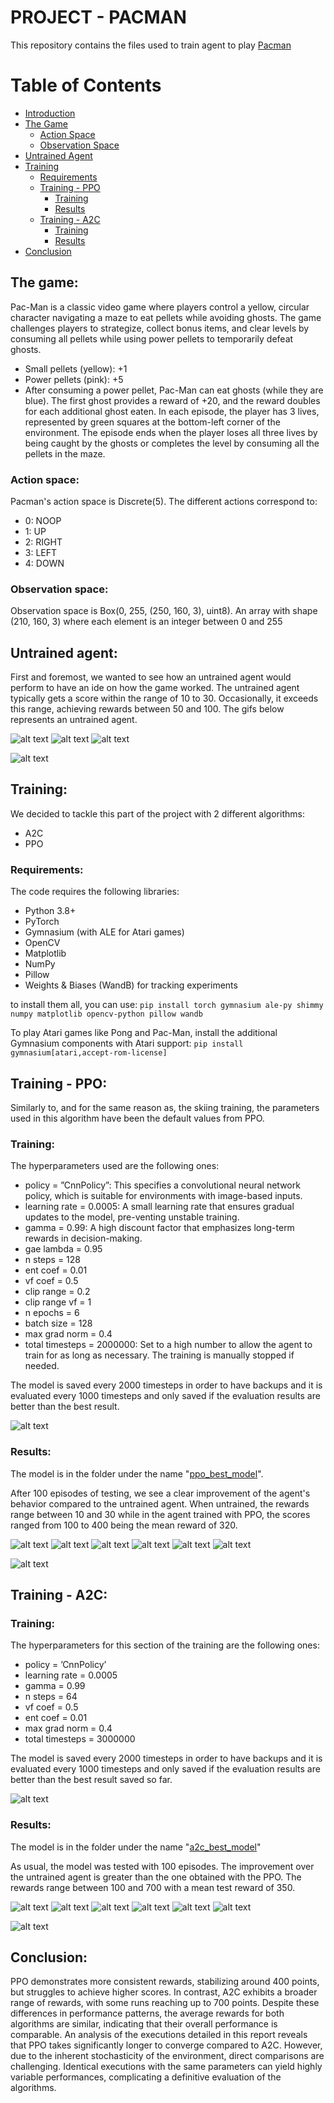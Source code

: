 # PROJECT - PACMAN
This repository contains the files used to train agent to play [Pacman](https://ale.farama.org/environments/pacman/)

# Table of Contents

- [Introduction](#introduction)
- [The Game](#the-game)
    - [Action Space](#action-space)
    - [Observation Space](#observation-space)
- [Untrained Agent](#untrained-agent)
- [Training](#training)
    - [Requirements](#requirements)
    - [Training - PPO](#training---ppo)
        - [Training](#training-ppo)
        - [Results](#results-ppo)
    - [Training - A2C](#training---a2c)
        - [Training](#training-a2c)
        - [Results](#results-a2c)
- [Conclusion](#conclusion)


## The game:
Pac-Man is a classic video game where players control a yellow, circular character navigating a maze to eat pellets while avoiding ghosts. The game challenges players to strategize, collect bonus items, and clear levels by consuming all pellets while using power pellets to temporarily defeat ghosts.
- Small pellets (yellow): +1
- Power pellets (pink): +5
- After consuming a power pellet, Pac-Man can eat ghosts (while they are blue). 
The first ghost provides a reward of +20, and the reward doubles for each additional ghost eaten.
In each episode, the player has 3 lives, represented by green squares at the bottom-left corner of the environment. The episode ends when the player loses all three lives by being caught by the ghosts or completes the level by consuming all the pellets in the maze.

### Action space:
Pacman's action space is Discrete(5). The different actions correspond to:
- 0: NOOP
- 1: UP
- 2: RIGHT
- 3: LEFT
- 4: DOWN

### Observation space:
Observation space is Box(0, 255, (250, 160, 3), uint8). An array with shape (210, 160, 3) where each
element is an integer between 0 and 255

## Untrained agent:
First and foremost, we wanted to see how an untrained agent would perform to have an ide on how the game worked. The untrained agent typically gets a score within the range of 10 to 30. Occasionally, it exceeds this range, achieving rewards between 50 and 100.
The gifs below represents an untrained agent. 

![alt text](videos_untrained_agent/untrained_agent_episode_50.gif) ![alt text](videos_untrained_agent/untrained_agent_episode_60.gif) ![alt text](videos_untrained_agent/untrained_agent_episode_70.gif)


![alt text](<photos_for_read_me_and_report/untrained.png>)


## Training:
We decided to tackle this part of the project with 2 different algorithms:
- A2C
- PPO

### Requirements:
The code requires the following libraries:
- Python 3.8+
- PyTorch
- Gymnasium (with ALE for Atari games)
- OpenCV
- Matplotlib
- NumPy
- Pillow
- Weights & Biases (WandB) for tracking experiments

to install them all, you can use:
`pip install torch gymnasium ale-py shimmy numpy matplotlib opencv-python pillow wandb`

To play Atari games like Pong and Pac-Man, install the additional Gymnasium components with Atari support:
`pip install gymnasium[atari,accept-rom-license]`

## Training - PPO:

Similarly to, and for the same reason as, the skiing training, the parameters used in this algorithm have been the default values from PPO. 

### Training:

The hyperparameters used are the following ones:
- policy = ”CnnPolicy”: This specifies a convolutional neural network policy, which is suitable for environments with image-based inputs.
- learning rate = 0.0005: A small learning rate that ensures gradual updates to the model, pre-venting unstable training.
- gamma = 0.99: A high discount factor that emphasizes long-term rewards in decision-making.
- gae lambda = 0.95
- n steps = 128
- ent coef = 0.01
- vf coef = 0.5
- clip range = 0.2
- clip range vf = 1
- n epochs = 6
- batch size = 128
- max grad norm = 0.4
- total timesteps = 2000000: Set to a high number to allow the agent to train for as long as necessary. The training is manually stopped if needed.

The model is saved every 2000 timesteps in order to have backups and it is evaluated every 1000 timesteps and only saved if the evaluation results are better than the best result. 

![alt text](<photos_for_read_me_and_report/rollout reward mean PPO Pacman.png>)


### Results:
The model is in the folder under the name "[ppo_best_model](ppo_best_model.zip)". 

After 100 episodes of testing, we see a clear improvement of the agent's behavior compared to the untrained agent. When untrained, the rewards range between 10 and 30 while in the agent trained with PPO, the scores ranged from 100 to 400 being the mean reward of 320. 

![alt text](videos_trained_agent/ppo_trained_agent_episode_20.gif) ![alt text](videos_trained_agent/ppo_trained_agent_episode_30.gif) ![alt text](videos_trained_agent/ppo_trained_agent_episode_40.gif) ![alt text](videos_trained_agent/ppo_trained_agent_episode_50.gif) ![alt text](videos_trained_agent/ppo_trained_agent_episode_60.gif) ![alt text](videos_trained_agent/ppo_trained_agent_episode_70.gif)

![alt text](photos_for_read_me_and_report/ppo_test.png)


## Training - A2C:

### Training:

The hyperparameters for this section of the training are the following ones:
- policy = ’CnnPolicy’
- learning rate = 0.0005
- gamma = 0.99
- n steps = 64
- vf coef = 0.5
- ent coef = 0.01
- max grad norm = 0.4
- total timesteps = 3000000

The model is saved every 2000 timesteps in order to have backups and it is evaluated every 1000 timesteps and only saved if the evaluation results are better than the best result saved so far. 

![alt text](<photos_for_read_me_and_report/rollout reward mean A2C Pacman.png>)

### Results:
The model is in the folder under the name "[a2c_best_model](a2c_best_model.zip)"

As usual, the model was tested with 100 episodes. The improvement over the untrained agent is greater than the one obtained with the PPO. The rewards range between 100 and 700 with a mean test reward of 350. 

![alt text](videos_trained_agent/a2c_trained_agent_episode_20.gif) ![alt text](videos_trained_agent/a2c_trained_agent_episode_30.gif) ![alt text](videos_trained_agent/a2c_trained_agent_episode_40.gif) ![alt text](videos_trained_agent/a2c_trained_agent_episode_50.gif) ![alt text](videos_trained_agent/a2c_trained_agent_episode_60.gif) ![alt text](videos_trained_agent/a2c_trained_agent_episode_70.gif)

![alt text](photos_for_read_me_and_report/a2c_test.png)

## Conclusion:
PPO demonstrates more consistent rewards, stabilizing around 400 points, but struggles to achieve higher scores. In contrast, A2C exhibits a broader range of rewards, with some runs reaching up to 700 points. Despite these differences in performance patterns, the average rewards for both algorithms are similar, indicating that their overall performance is comparable.
An analysis of the executions detailed in this report reveals that PPO takes significantly longer to converge compared to A2C. 
However, due to the inherent stochasticity of the environment, direct comparisons are challenging. Identical executions with the same parameters can yield highly variable performances, complicating a definitive evaluation of the algorithms.